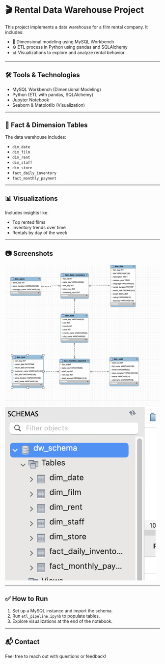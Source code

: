 # 🎬 Rental Data Warehouse Project

This project implements a data warehouse for a film rental company. It includes:

- 📐 Dimensional modeling using MySQL Workbench
- ⚙️ ETL process in Python using pandas and SQLAlchemy
- 📊 Visualizations to explore and analyze rental behavior

---

## 🛠️ Tools & Technologies

- MySQL Workbench (Dimensional Modeling)
- Python (ETL with pandas, SQLAlchemy)
- Jupyter Notebook
- Seaborn & Matplotlib (Visualization)

---

## 🧠 Fact & Dimension Tables

The data warehouse includes:

- `dim_date`
- `dim_film`
- `dim_rent`
- `dim_staff`
- `dim_store`
- `fact_daily_inventory`
- `fact_monthly_payment`

---

## 📊 Visualizations

Includes insights like:

- Top rented films
- Inventory trends over time
- Rentals by day of the week

---

## 📷 Screenshots

![EER Diagram](images/EER_diagram.png)
![Schema Screenshot](images/schema_tables.png)


---

## ✅ How to Run

1. Set up a MySQL instance and import the schema.
2. Run `etl_pipeline.ipynb` to populate tables.
3. Explore visualizations at the end of the notebook.

---

## 📬 Contact

Feel free to reach out with questions or feedback!

